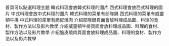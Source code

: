 首頁可以點選料理主題
韓式料理會放韓式料理的圖片
西式料理會放西式料理的圖片
中式料理會放中式料理的圖片
韓式料理的菜單有部隊鍋
西式料理的菜單有威靈頓牛排
中式料理的菜單有脆皮燒肉
介紹部隊鍋頁面會放料理成品圖、料理的食材、製作方法以及影片教學
介紹威靈頓牛排頁面會放料理成品圖、料理的食材、製作方法以及影片教學
介紹脆皮燒肉頁面會放料理成品圖、料理的食材、製作方法以及影片教學
